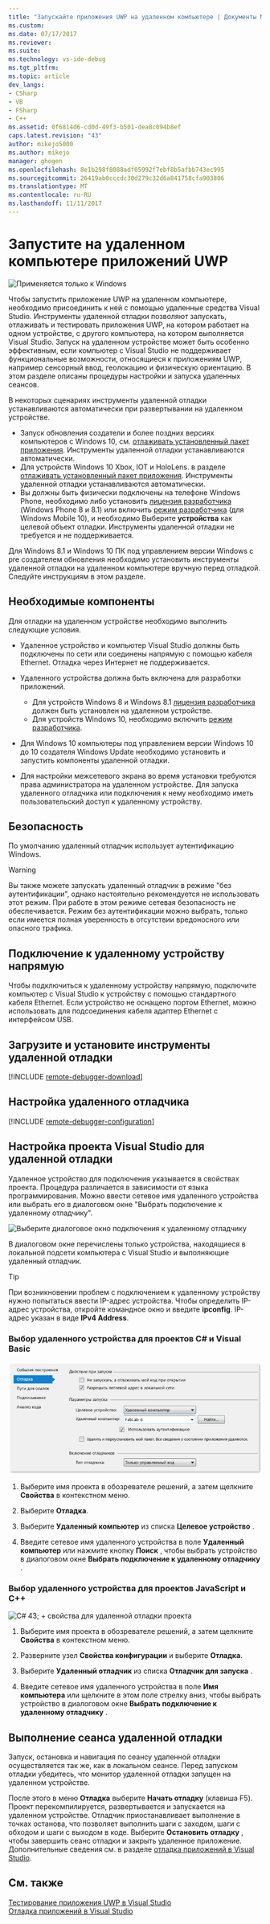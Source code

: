 ```yaml
---
title: "Запускайте приложения UWP на удаленном компьютере | Документы Microsoft"
ms.custom: 
ms.date: 07/17/2017
ms.reviewer: 
ms.suite: 
ms.technology: vs-ide-debug
ms.tgt_pltfrm: 
ms.topic: article
dev_langs:
- CSharp
- VB
- FSharp
- C++
ms.assetid: 0f6814d6-cd0d-49f3-b501-dea8c094b8ef
caps.latest.revision: "43"
author: mikejo5000
ms.author: mikejo
manager: ghogen
ms.openlocfilehash: 8e1b298f8088adf05992f7ebf8b5afbb743ec995
ms.sourcegitcommit: 26419ab0cccdc30d279c32d6a841758cfa903806
ms.translationtype: MT
ms.contentlocale: ru-RU
ms.lasthandoff: 11/11/2017
---
```

# <a name="run-uwp-apps-on-a-remote-machine"></a>Запустите на удаленном компьютере приложений UWP
![Применяется только к Windows](../debugger/media/windows_only_content.png "windows_only_content")  
  
Чтобы запустить приложение UWP на удаленном компьютере, необходимо присоединить к ней с помощью удаленные средства Visual Studio. Инструменты удаленной отладки позволяют запускать, отлаживать и тестировать приложения UWP, на котором работает на одном устройстве, с другого компьютера, на котором выполняется Visual Studio. Запуск на удаленном устройстве может быть особенно эффективным, если компьютер с Visual Studio не поддерживает функциональные возможности, относящиеся к приложениям UWP, например сенсорный ввод, геолокацию и физическую ориентацию. В этом разделе описаны процедуры настройки и запуска удаленных сеансов.

В некоторых сценариях инструменты удаленной отладки устанавливаются автоматически при развертывании на удаленном устройстве.

- Запуск обновления создатели и более поздних версиях компьютеров с Windows 10, см. [отлаживать установленный пакет приложения](debug-installed-app-package.md#remote). Инструменты удаленной отладки устанавливаются автоматически.
- Для устройств Windows 10 Xbox, IOT и HoloLens. в разделе [отлаживать установленный пакет приложения](debug-installed-app-package.md#remote). Инструменты удаленной отладки устанавливаются автоматически.
- Вы должны быть физически подключены на телефоне Windows Phone, необходимо либо установить [лицензия разработчика](https://msdn.microsoft.com/en-us/library/windows/apps/xaml/hh974578.aspx) (Windows Phone 8 и 8.1) или включить [режим разработчика](/windows/uwp/get-started/enable-your-device-for-development) (для Windows Mobile 10), и необходимо Выберите **устройства** как целевой объект отладки. Инструменты удаленной отладки не требуется и не поддерживается.

Для Windows 8.1 и Windows 10 ПК под управлением версии Windows с pre создателем обновления необходимо установить инструменты удаленной отладки на удаленном компьютере вручную перед отладкой. Следуйте инструкциям в этом разделе.
  
##  <a name="BKMK_Prerequisites"></a> Необходимые компоненты  
 Для отладки на удаленном устройстве необходимо выполнить следующие условия.  
  
-   Удаленное устройство и компьютер Visual Studio должны быть подключены по сети или соединены напрямую с помощью кабеля Ethernet. Отладка через Интернет не поддерживается.  

- Удаленного устройства должна быть включена для разработки приложений.

    - Для устройств Windows 8 и Windows 8.1 [лицензия разработчика](https://msdn.microsoft.com/en-us/library/windows/apps/xaml/hh974578.aspx) должен быть установлен на удаленном устройстве.
    - Для устройств Windows 10, необходимо включить [режим разработчика](/windows/uwp/get-started/enable-your-device-for-development). 
  
-   Для Windows 10 компьютеры под управлением версии Windows 10 до 10 создателя Windows Update необходимо установить и запустить компоненты удаленной отладки.
  
-   Для настройки межсетевого экрана во время установки требуются права администратора на удаленном устройстве. Для запуска удаленного отладчика или подключения к нему необходимо иметь пользовательский доступ к удаленному устройству.  
  
##  <a name="BKMK_Security"></a> Безопасность  
 По умолчанию удаленный отладчик использует аутентификацию Windows.  
  
> [!WARNING]
>  Вы также можете запускать удаленный отладчик в режиме "без аутентификации", однако настоятельно рекомендуется не использовать этот режим. При работе в этом режиме сетевая безопасность не обеспечивается. Режим без аутентификации можно выбрать, только если имеется полная уверенность в отсутствии вредоносного или опасного трафика.  
  
##  <a name="BKMK_DirectConnect"></a> Подключение к удаленному устройству напрямую  
 Чтобы подключиться к удаленному устройству напрямую, подключите компьютер с Visual Studio к устройству с помощью стандартного кабеля Ethernet. Если устройство не оснащено портом Ethernet, можно использовать для подсоединения кабеля адаптер Ethernet с интерфейсом USB.  
  
## <a name="BKMK_download"></a>Загрузите и установите инструменты удаленной отладки

[!INCLUDE [remote-debugger-download](../debugger/includes/remote-debugger-download.md)]
  
## <a name="BKMK_setup"></a>Настройка удаленного отладчика

[!INCLUDE [remote-debugger-configuration](../debugger/includes/remote-debugger-configuration.md)]
  
##  <a name="BKMK_ConnectVS"></a> Настройка проекта Visual Studio для удаленной отладки  
 Удаленное устройство для подключения указывается в свойствах проекта. Процедура различается в зависимости от языка программирования. Можно ввести сетевое имя удаленного устройства или выбрать его в диалоговом окне "Выбрать подключение к удаленному отладчику".  
  
 ![Выберите диалоговое окно подключения к удаленному отладчику](../debugger/media/vsrun_selectremotedebuggerdlg.png "VSRUN_SelectRemoteDebuggerDlg")  
  
 В диалоговом окне перечислены только устройства, находящиеся в локальной подсети компьютера с Visual Studio и выполняющие удаленный отладчик.  
  
> [!TIP]
>  При возникновении проблем с подключением к удаленному устройству нужно попытаться ввести IP-адрес устройства. Чтобы определить IP-адрес устройства, откройте командное окно и введите **ipconfig**. IP-адрес указан в виде **IPv4 Address**.  
  
###  <a name="BKMK_Choosing_the_remote_device_for_C__and_Visual_Basic_projects"></a> Выбор удаленного устройства для проектов C# и Visual Basic  
 ![Свойства управляемого проекта для удаленной отладки](../debugger/media/vsrun_managed_projprop_remote.png "VSRUN_Managed_ProjProp_Remote")  
  
1.  Выберите имя проекта в обозревателе решений, а затем щелкните **Свойства** в контекстном меню.  
  
2.  Выберите **Отладка**.  
  
3.  Выберите **Удаленный компьютер** из списка **Целевое устройство** .  
  
4.  Введите сетевое имя удаленного устройства в поле **Удаленный компьютер** или нажмите кнопку **Поиск** , чтобы выбрать устройство в диалоговом окне **Выбрать подключение к удаленному отладчику** .  
  
###  <a name="BKMK_Choosing_the_remote_device_for_JavaScript_and_C___projects"></a> Выбор удаленного устройства для проектов JavaScript и C++  
 ![C# 43; &#43; свойства для удаленной отладки проекта](../debugger/media/vsrun_cpp_projprop_remote.png "VSRUN_CPP_ProjProp_Remote")  
  
1.  Выберите имя проекта в обозревателе решений, а затем щелкните **Свойства** в контекстном меню.  
  
2.  Разверните узел **Свойства конфигурации** и выберите **Отладка**.  
  
3.  Выберите **Удаленный отладчик** из списка **Отладчик для запуска** .  
  
4.  Введите сетевое имя удаленного устройства в поле **Имя компьютера** или щелкните в этом поле стрелку вниз, чтобы выбрать устройство в диалоговом окне **Выбрать подключение к удаленному отладчику** .  
  
##  <a name="BKMK_RunRemoteDebug"></a> Выполнение сеанса удаленной отладки  
 Запуск, остановка и навигация по сеансу удаленной отладки осуществляется так же, как в локальном сеансе. Перед запуском отладки убедитесь, что монитор удаленной отладки запущен на удаленном устройстве.  
  
 После этого в меню **Отладка** выберите **Начать отладку** (клавиша F5). Проект перекомпилируется, развертывается и запускается на удаленном устройстве. Отладчик приостанавливает выполнение в точках останова, что позволяет выполнить шаги с заходом, шаги с обходом и шаги с выходом в коде. Выберите **Остановить отладку** , чтобы завершить сеанс отладки и закрыть удаленное приложение. Дополнительные сведения см. в разделе [отладка приложений в Visual Studio](../debugger/debug-store-apps-in-visual-studio.md).  
  
## <a name="see-also"></a>См. также  
 [Тестирование приложения UWP в Visual Studio](../test/testing-store-apps-with-visual-studio.md)   
 [Отладка приложений в Visual Studio](../debugger/debug-store-apps-in-visual-studio.md)